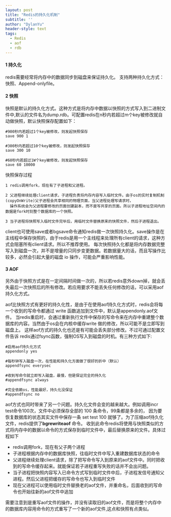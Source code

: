 ```yaml
---
layout: post
title: "Redis的持久化机制"
subtitle: ''
author: "DylanYu"
header-style: text
tags:
  - Redis
  - aof
  - rdb
---
```


#### 1 持久化
redis需要经常将内存中的数据同步到磁盘来保证持久化。 支持两种持久化方式：快照、Append-onlyfile。

#### 2 快照
快照是默认的持久化方式。这种方式是将内存中数据以快照的方式写入到二进制文件中,默认的文件名为dump.rdb。可配置redis在n秒内若超过m个key被修改就自动做快照，默认快照保存配置如下：

```
#900秒内若超过1个key被修改，则发起快照保存
save 900 1

#300秒内若超过10个key被修改，则发起快照保存
save 300 10

#60秒内若超过1W个key被修改，则发起快照保存
save 60 10000
```

快照保存过程

    1 redis调用fork，现在有了子进程和父进程。

    2 父进程继续处理client请求，子进程负责将内存内容写入临时文件。由于os的实时复制机制(copyOnWrite)父子进程会共享相同的物理页面，当父进程处理写请求时，
      操作系统会为父进程要修改的页面创建副本，而不是写共享的页面。所以子进程地址空间内的数据是fork时刻整个数据库的一个快照。

    3 当子进程将快照写入临时文件完毕后，用临时文件替换原来的快照文件，然后子进程退出。

client也可使用save或者bgsave命令通知redis做一次快照持久化。save操作是在主线程中保存快照的，由于redis是用一个主线程来处理所有client的请求，这种方式会阻塞所有client请求。所以不推荐使用。
每次快照持久化都是将内存数据完整写入到磁盘一次，并不是增量的只同步变更数据。若数据量大的话，而且写操作比较多，必然会引起大量的磁盘 io 操作，可能会严重影响性能。

#### 3 AOF
  另外由于快照方式是在一定间隔时间做一次的，所以若redis意外down掉，就会丢失最后一次快照后的所有修改。若应用要求不能丢失任何修改的话，可以采用aof持久化方式。

  aof比快照方式有更好的持久化性，是由于在使用aof持久化方式时，redis会将每一个收到的写命令都通过 write 函数追加到文件中，默认是appendonly.aof文件。
  当redis重启时，会通过重新执行文件中保存的写命令来在内存中重建整个数据库的内容。当然由于os会在内核中缓存write 做的修改，所以可能不是立即写到磁盘上。
  这样aof方式的持久化也还是有可能会丢失部分修改。不过可通过配置文件告诉 redis通过fsync函数，强制OS写入到磁盘的时机。有三种方式如下:
```
#启用aof持久化方式
appendonly yes

#每秒钟写入磁盘一次，在性能和持久化方面做了很好的折中（默认）
appendfsync everysec

#收到写命令就立即写入磁盘，最慢，但是保证完全的持久化
#appendfsync always

#完全依赖os，性能最好，持久化没保证
#appendfsync no
```

aof方式也同时带来了另一个问题。持久化文件会变的越来越大。例如调用incr test命令100次，文件中必须保存全部的 100 条命令，99条都是多余的，
因为要恢复数据库的状态其实文件中保存一条 set test 100 就够了。为了压缩aof持久化文件，redis提供了**bgrewriteaof** 命令。
收到此命令redis将使用与快照类似的方式将内存中的数据以命令的方式保存到临时文件中，最后替换原来的文件。具体过程如下

- redis调用fork，现在有父子两个进程
- 子进程根据内存中的数据库快照，往临时文件中写入重建数据库状态的命令
- 父进程继续处理client请求，除了把写命令写入到原来的aof文件中。同时把收到的写命令缓存起来。就能保证若子进程重写失败的话并不会出问题。
- 当子进程把快照内容写入已命令方式写到临时文件中后，子进程发信号通知父进程。然后父进程把缓存的写命令也写入到临时文件
- 现在父进程可以使用临时文件替换老的aof文件，并重命名，后面收到的写命令也开始往新的aof文件中追加

需要注意到是重写aof文件的操作，并没有读取旧的aof文件，而是将整个内存中的数据库内容用命令的方式重写了一个新的aof文件,这点和快照有点类似。